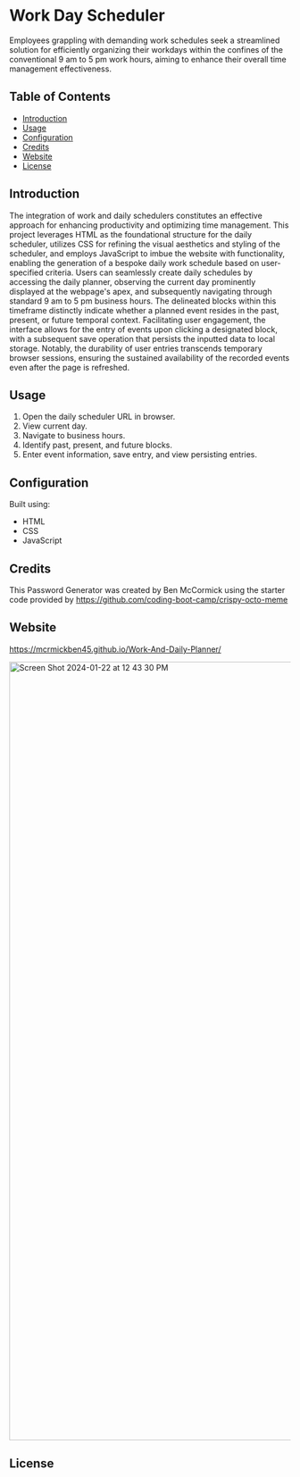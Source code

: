 # Work Day Scheduler

Employees grappling with demanding work schedules seek a streamlined solution for efficiently organizing their workdays within the confines of the conventional 9 am to 5 pm work hours, aiming to enhance their overall time management effectiveness.

## Table of Contents

- [Introduction](#introduction)
- [Usage](#usage)
- [Configuration](#configuration)
- [Credits](#credits)
- [Website](#website)
- [License](#license)

## Introduction

The integration of work and daily schedulers constitutes an effective approach for enhancing productivity and optimizing time management. This project leverages HTML as the foundational structure for the daily scheduler, utilizes CSS for refining the visual aesthetics and styling of the scheduler, and employs JavaScript to imbue the website with functionality, enabling the generation of a bespoke daily work schedule based on user-specified criteria. Users can seamlessly create daily schedules by accessing the daily planner, observing the current day prominently displayed at the webpage's apex, and subsequently navigating through standard 9 am to 5 pm business hours. The delineated blocks within this timeframe distinctly indicate whether a planned event resides in the past, present, or future temporal context. Facilitating user engagement, the interface allows for the entry of events upon clicking a designated block, with a subsequent save operation that persists the inputted data to local storage. Notably, the durability of user entries transcends temporary browser sessions, ensuring the sustained availability of the recorded events even after the page is refreshed.

## Usage
1. Open the daily scheduler URL in browser.
2. View current day.
3. Navigate to business hours.
4. Identify past, present, and future blocks. 
5. Enter event information, save entry, and view persisting entries.

## Configuration
Built using:
- HTML
- CSS
- JavaScript

## Credits 

This Password Generator was created by Ben McCormick using the starter code provided by https://github.com/coding-boot-camp/crispy-octo-meme

## Website
https://mcrmickben45.github.io/Work-And-Daily-Planner/

<img width="1395" alt="Screen Shot 2024-01-22 at 12 43 30 PM" src="https://github.com/mcrmickben45/Work-And-Daily-Planner/assets/137113252/09a6de76-361f-4b37-a497-932a435a311a">


## License
